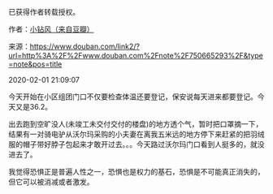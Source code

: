 已获得作者转载授权。


作者：[小钻风（来自豆瓣）](https://www.douban.com/people/58982367/)


来源：https://www.douban.com/link2/?url=http%3A%2F%2Fwww.douban.com%2Fnote%2F750665293%2F&type=note&pos=title


2020-02-01 21:09:07


今天开始在小区组团门口不仅要检查体温还要登记，保安说每天进来都要登记。今天又是36.2。  

出去跑到空旷没人(未竣工未交付交付的楼盘)的地方透个气，暂时把口罩摘一下，结果有一对骑电驴从沃尔玛采购的小夫妻在离我五米远的地方停下来赶紧的把羽绒服的帽子带好脖子包起来才敢开过去。。。今天路过沃尔玛门口看到人挺多的，就没进去了。  

我觉得恐惧正是普遍人性之一，恐惧也是权力的基石，恐惧是不可能真正消失的，但它可以被消减或者激发。  

